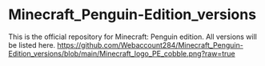 # Minecraft_Penguin-Edition_versions
This is the official repository for Minecraft: Penguin edition. All versions will be listed here.
https://github.com/Webaccount284/Minecraft_Penguin-Edition_versions/blob/main/Minecraft_logo_PE_cobble.png?raw=true
